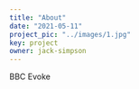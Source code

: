```yaml
---
title: "About"
date: "2021-05-11"
project_pic: "../images/1.jpg"
key: project
owner: jack-simpson
---
```

BBC Evoke
